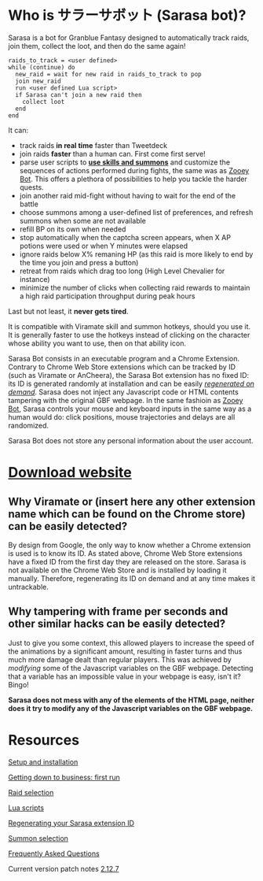 # Who is サラーサボット (Sarasa bot)?

Sarasa is a bot for Granblue Fantasy designed to automatically track raids, join them, collect the loot, and then do the same again!
```
raids_to_track = <user defined>
while (continue) do
  new_raid = wait for new raid in raids_to_track to pop
  join new_raid
  run <user defined Lua script>  
  if Sarasa can't join a new raid then
    collect loot
  end
end
```

It can:
- track raids **in real time** faster than Tweetdeck
- join raids **faster** than a human can. First come first serve!
- parse user scripts to **[use skills and summons](https://www.youtube.com/watch?v=SwWNsTNXWSc)** and customize the sequences of actions performed during fights, the same was as [Zooey Bot](https://github.com/Masuzu/ZooeyBot). This offers a plethora of possibilities to help you tackle the harder quests.
- join another raid mid-fight without having to wait for the end of the battle
- choose summons among a user-defined list of preferences, and refresh summons when some are not available
- refill BP on its own when needed
- stop automatically when the captcha screen appears, when X AP potions were used or when Y minutes were elapsed
- ignore raids below X% remaning HP (as this raid is more likely to end by the time you join and press a button)
- retreat from raids which drag too long (High Level Chevalier for instance)
- minimize the number of clicks when collecting raid rewards to maintain a high raid participation throughput during peak hours

Last but not least, it **never gets tired**.

It is compatible with Viramate skill and summon hotkeys, should you use it. It is generally faster to use the hotkeys instead of clicking on the character whose ability you want to use, then on that ability icon.

Sarasa Bot consists in an executable program and a Chrome Extension. Contrary to Chrome Web Store extensions which can be tracked by ID (such as Viramate or AnCheera), the Sarasa Bot extension has no fixed ID: its ID is generated randomly at installation and can be easily *[regenerated on demand](https://github.com/Masuzu/SarasaBot/wiki/Regenerating-your-Sarasa-extension-ID)*. Sarasa does not inject any Javascript code or HTML contents tampering with the original GBF webpage. In the same fashioin as [Zooey Bot](https://github.com/Masuzu/ZooeyBot), Sarasa controls your mouse and keyboard inputs in the same way as a human would do: click positions, mouse trajectories and delays are all randomized.

Sarasa Bot does not store any personal information about the user account.


# [Download website](https://gbtools.azurewebsites.net/SarasaBot/en/Home)

## Why Viramate or (insert here any other extension name which can be found on the Chrome store) can be easily detected?

By design from Google, the only way to know whether a Chrome extension is used is to know its ID. As stated above, Chrome Web Store extensions have a fixed ID from the first day they are released on the store. Sarasa is not available on the Chrome Web Store and is installed by loading it manually. Therefore, regenerating its ID on demand and at any time makes it untrackable.

## Why tampering with frame per seconds and other similar hacks can be easily detected?

Just to give you some context, this allowed players to increase the speed of the animations by a significant amount, resulting in faster turns and thus much more damage dealt than regular players. This was achieved by *modifying* some of the Javascript variables on the GBF webpage. Detecting that a variable has an impossible value in your webpage is easy, isn't it? Bingo!

**Sarasa does not mess with any of the elements of the HTML page, neither does it try to modify any of the Javascript variables on the GBF webpage.**

# Resources

[Setup and installation](https://github.com/Masuzu/SarasaBot/wiki/Setup-and-installation)

[Getting down to business: first run](https://github.com/Masuzu/SarasaBot/wiki/Getting-started)

[Raid selection](https://github.com/Masuzu/SarasaBot/wiki/Raid-selection)

[Lua scripts](https://github.com/Masuzu/SarasaBot/wiki/Lua-scripts)

[Regenerating your Sarasa extension ID](https://github.com/Masuzu/SarasaBot/wiki/Regenerating-your-Sarasa-extension-ID)

[Summon selection](https://github.com/Masuzu/SarasaBot/wiki/Summon-selection)

[Frequently Asked Questions](https://github.com/Masuzu/SarasaBot/wiki/FAQ)

Current version patch notes [2.12.7](https://gbtools.azurewebsites.net/SarasaBot/en/Home/PatchNotes#2-12-7)

